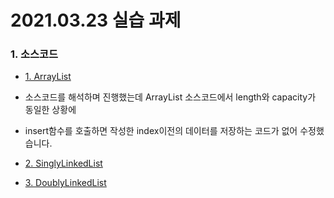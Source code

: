 # 2021.03.23 실습 과제

### 1. 소스코드
- [1. ArrayList](ArrayList.py)
- 소스코드를 해석하며 진행했는데 ArrayList 소스코드에서 length와 capacity가 동일한 상황에
- insert함수를 호출하면 작성한 index이전의 데이터를 저장하는 코드가 없어 수정했습니다.

- [2. SinglyLinkedList](SinglyLinkedList.py)

- [3. DoublyLinkedList](DoublyLinkedList.py)